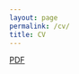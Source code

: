 ```yaml
---
layout: page
permalink: /cv/
title: CV
---
```


<a href="/assets/pdf/CV_HeeWonLee.pdf" target="_blank">PDF</a>
